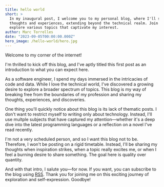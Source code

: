 ```yaml
---
title: hello world
short: >
  In my inaugural post, I welcome you to my personal blog, where I'll share a diverse range of
  thoughts and experiences, extending beyond the technical realm. Join me on this journey as I
  explore various topics that captivate my interest.
author: Marc Torrelles
date: "2023-09-05T00:00:00.000Z"
hero_image: /hello-world/hero.jpg
---
```


Welcome to my corner of the internet!

I'm thrilled to kick off this blog, and I've aptly titled this first post as an introduction to what
you can expect here.

As a software engineer, I spend my days immersed in the intricacies of code and data. While I love
the technical world, I've discovered a growing desire to explore a broader spectrum of topics. This
blog is my way of breaking free from the boundaries of my profession and sharing my thoughts,
experiences, and discoveries.

One thing you'll quickly notice about this blog is its lack of thematic posts. I don't want to
restrict myself to writing only about technology. Instead, I'll use multple subjects that have
captured my attention—whether it's a deep dive into the latest programming languages or a reflection
on a novel I've read recently.

I'm not a very scheduled person, and so I want this blog not to be. Therefore, I won't be posting on
a rigid timetable. Instead, I'll be sharing my thoughts when inspiration strikes, when a topic
really excites me, or when I feel a burning desire to share something. The goal here is quality over
quantity.

And with that intro, I salute you—for now. If you want, you can subscribe to the blog using
[RSS](/rss.xml). Thank you for joining me on this exciting journey of exploration and
self-expression. Goodbye!
